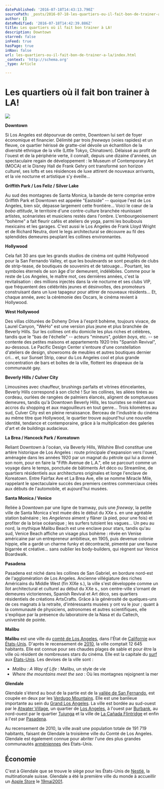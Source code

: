 ```yaml
---
datePublished: '2016-07-18T14:43:13.790Z'
sourcePath: _posts/2016-07-18-les-quartiers-ou-il-fait-bon-de-trainer-a-la.md
author: []
dateModified: '2016-07-18T14:42:39.886Z'
title: Les quartiers où il fait bon trainer à LA!
description: Downtown
starred: false
inFeed: true
hasPage: true
inNav: false
url: les-quartiers-ou-il-fait-bon-de-trainer-a-la/index.html
_context: 'http://schema.org'
_type: Article

---
```

# Les quartiers où il fait bon trainer à LA!
![](https://the-grid-user-content.s3-us-west-2.amazonaws.com/aa3140dd-17a5-4d18-b2bc-1d467a571353.jpg)

**Downtown**

Si Los Angeles est dépourvue de centre, Downtown lui sert de foyer économique et financier. Délimité par trois _freeways_ (voies rapides) et un fleuve, ce quartier hérissé de gratte-ciel dévoile un échantillon de la diversité ethnique de la ville (Little Tokyo, Chinatown). Délaissé au profit de l'ouest et de la périphérie verte, il connaît, depuis une dizaine d'années, un spectaculaire regain de développement : le Museum of Contemporary Art (MOCA) et le Disney Hall de Frank Gehry ont transformé son horizon culturel, ses lofts et ses résidences de luxe attirent de nouveaux arrivants, et la vie nocturne et artistique s'y éveille...

**Griffith Park / Los Feliz / Silver Lake**

Au sud des montagnes de Santa Monica, la bande de terre comprise entre Griffith Park et Downtown est appelée "Eastside" -- quoique l'est de Los Angeles, bien sûr, dépasse largement cette frontière... Voici le cœur de la _bobo attitude_, le territoire d'une contre-culture branchée réunissant artistes, scénaristes et musiciens restés dans l'ombre. L'embourgeoisement "bohème" a fait fleurir cafés et ateliers de yoga, parmi les bouibouis mexicains et les garages. C'est aussi le Los Angeles de Frank Lloyd Wright et de Richard Neutra, dont le legs architectural se découvre au fil des splendides demeures peuplant les collines environnantes.

**Hollywood**

Cela fait 30 ans que les grands studios de cinéma ont quitté Hollywood pour la San Fernando Valley, et que les boulevards se sont peuplés de clubs de strip-tease, de boutiques de souvenirs et de tatouage... Pourtant, les symboles éternels de son âge d'or demeurent, indélébiles. Comme pour le reste de Los Angeles, le maître mot, ces dernières années, c'est la revitalisation : des millions injectés dans la vie nocturne et ses clubs VIP, que fréquentent des célébrités jeunes et désinvoltes, des promoteurs construisant dans un luxe tapageur pour attirer de nouveaux résidents... Et, chaque année, avec la cérémonie des Oscars, le cinéma revient à Hollywood.

**West Hollywood**

Des villas clôturées de Doheny Drive à l'esprit bohème, toujours vivace, de Laurel Canyon, "WeHo" est une version plus jeune et plus branchée de Beverly Hills. Sur les collines ont élu domicile les plus riches et célèbres, tandis que le "bas de l'échelle" -- acteurs "mineurs", _golden boys_, etc. -- se contente des petites maisons et appartements 1920 très "Spanish Revival", au-dessous. Le Pacific Design Center s'entoure d'une constellation d'ateliers de design, showrooms de meubles et autres boutiques dernier cri... et, sur Sunset Strip, cœur du Los Angeles cool et plus grande concentration de bars et boîtes de la ville, flottent les drapeaux de la communauté gay.

**Beverly Hills / Culver City**

Limousines avec chauffeur, brushings parfaits et vitrines étincelantes, Beverly Hills correspond à son cliché ! Sur les collines, les allées tirées au cordeau, ourlées de rangées de palmiers élancés, alignent de somptueuses demeures, tandis qu'à Downtown Beverly Hills, les touristes se mêlent aux accros du shopping et aux magouilleurs en tout genre... Trois kilomètres au sud, Culver City est en pleine renaissance. Berceau de l'industrie du cinéma au même titre que Hollywood, le quartier trouve aujourd'hui une nouvelle identité, tendance et contemporaine, grâce à la multiplication des galeries d'art et de buildings audacieux.

**La Brea / Hancock Park / Koreatown**

Reliant Downtown à l'océan, via Beverly Hills, Wilshire Blvd constitue une artère historique de Los Angeles : route principale d'expansion vers l'ouest, aménagée dans les années 1920 par un magnat du pétrole qui lui a donné son nom, pour en faire la "Fifth Avenue de L.A.", elle se parcourt comme un voyage dans le temps, ponctuée de bâtiments Art déco ou Streamline, de quartiers résidentiels aux architectures originales et longe l'enclave de Koreatown. Entre Fairfax Ave et La Brea Ave, elle se nomme Miracle Mile, rappelant le spectaculaire succès des premiers centres commerciaux créés aux débuts de l'automobile, et aujourd'hui musées.

**Santa Monica / Venice**

Reliée à Downtown par une ligne de tramway, puis une _freeway_, la petite ville de Santa Monica s'est muée dès le début du XXe s. en une agréable station balnéaire ; les _Angelenos_ aiment y flâner (à pied, pour une fois) et profiter de la brise océanique ; les surfers tutoient les vagues... Un peu au nord, la mythique Malibu Beach est une enclave pour stars, tandis qu'au sud, Venice Beach affiche un visage plus bohème : rêvée en Venise américaine par un entrepreneur ambitieux, en 1905, puis devenue colonie hippie, elle a gardé un charme funky et décontracté, pimenté par une faune bigarrée et créative... sans oublier les body-builders, qui règnent sur Venice Boardwalk.

**Pasadena**

Pasadena est niché dans les collines de San Gabriel, en bordure nord-est de l'agglomération de Los Angeles. Ancienne villégiature des riches Américains du Middle West (fin XIXe s.), la ville s'est développée comme un îlot architectural et culturel au début du XXe s., son centre-ville s'ornant de demeures victoriennes, Spanish Revival et Art déco, ses quartiers résidentiels de créations ArtsCrafts. Grâce à la générosité de quelques-uns de ces magnats à la retraite, d'intéressants musées y ont vu le jour ; quant à la communauté de physiciens, astronomes et autres scientifiques, elle s'explique par la présence du laboratoire de la Nasa et du Caltech, université de pointe.

**Malibu**

**Malibu** est une ville du [comté de Los Angeles][0], dans l'État de [Californie][1] aux [États-Unis][2]. D'après le recensement de [2010][3], la ville comptait 12 645 habitants. Elle est connue pour ses chaudes plages de sable et pour être la ville où résident de nombreuses stars du cinéma. Elle est la capitale du [surf][4] aux [États-Unis][2]. Les devises de la ville sont :

* _Malibu : A Way of Life_ : Malibu, un style de vie
* _Where the mountains meet the sea_ : Où les montagnes rejoignent la mer

**Glendale**

Glendale s'étend au bout de la partie est de la [vallée de San Fernando][5], est coupée en deux par les [Verdugo Mountains][6]. Elle est une banlieue importante au sein du [Grand Los Angeles][7]. La ville est bordée au sud-ouest par le [Atwater Village][8], un quartier de [Los Angeles][9], à l'ouest par [Burbank][10], au nord-ouest par le quartier [Tujunga][11] et la ville de [La Cañada Flintridge][12] et enfin à l'est par [Pasadena][13].

Au recensement de 2010, la ville avait une population totale de 191 719 habitants, faisant de Glendale la troisième ville du Comté de Los Angeles. Glendale est également connue pour abriter l'une des plus grandes communautés [arméniennes][14] des États-Unis.

## Économie

C'est à Glendale que se trouve le siège pour les États-Unis de [Nestlé][15], la multinationale suisse. Glendale a été la première ville du monde à accueillir un [Apple Store][16] le [19][17][mai][18][2001][19].

[0]: https://fr.wikipedia.org/wiki/Comt%C3%A9_de_Los_Angeles "Comté de Los Angeles"
[1]: https://fr.wikipedia.org/wiki/Californie "Californie"
[2]: https://fr.wikipedia.org/wiki/%C3%89tats-Unis "États-Unis"
[3]: https://fr.wikipedia.org/wiki/2010 "2010"
[4]: https://fr.wikipedia.org/wiki/Surf "Surf"
[5]: https://fr.wikipedia.org/wiki/Vall%C3%A9e_de_San_Fernando "Vallée de San Fernando"
[6]: https://fr.wikipedia.org/w/index.php?title=Verdugo_Mountains&action=edit&redlink=1 "Verdugo Mountains (page inexistante)"
[7]: https://fr.wikipedia.org/wiki/Grand_Los_Angeles "Grand Los Angeles"
[8]: https://fr.wikipedia.org/w/index.php?title=Atwater_Village&action=edit&redlink=1 "Atwater Village (page inexistante)"
[9]: https://fr.wikipedia.org/wiki/Los_Angeles "Los Angeles"
[10]: https://fr.wikipedia.org/wiki/Burbank_%28Californie%29 "Burbank (Californie)"
[11]: https://fr.wikipedia.org/w/index.php?title=Tujunga&action=edit&redlink=1 "Tujunga (page inexistante)"
[12]: https://fr.wikipedia.org/wiki/La_Ca%C3%B1ada_Flintridge "La Cañada Flintridge"
[13]: https://fr.wikipedia.org/wiki/Pasadena "Pasadena"
[14]: https://fr.wikipedia.org/wiki/Arm%C3%A9nie "Arménie"
[15]: https://fr.wikipedia.org/wiki/Nestl%C3%A9 "Nestlé"
[16]: https://fr.wikipedia.org/wiki/Apple_Store "Apple Store"
[17]: https://fr.wikipedia.org/wiki/19_mai "19 mai"
[18]: https://fr.wikipedia.org/wiki/Mai_2001 "Mai 2001"
[19]: https://fr.wikipedia.org/wiki/2001 "2001"
